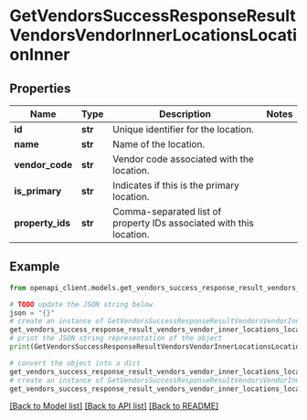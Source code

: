 # GetVendorsSuccessResponseResultVendorsVendorInnerLocationsLocationInner


## Properties

Name | Type | Description | Notes
------------ | ------------- | ------------- | -------------
**id** | **str** | Unique identifier for the location. | 
**name** | **str** | Name of the location. | 
**vendor_code** | **str** | Vendor code associated with the location. | 
**is_primary** | **str** | Indicates if this is the primary location. | 
**property_ids** | **str** | Comma-separated list of property IDs associated with this location. | 

## Example

```python
from openapi_client.models.get_vendors_success_response_result_vendors_vendor_inner_locations_location_inner import GetVendorsSuccessResponseResultVendorsVendorInnerLocationsLocationInner

# TODO update the JSON string below
json = "{}"
# create an instance of GetVendorsSuccessResponseResultVendorsVendorInnerLocationsLocationInner from a JSON string
get_vendors_success_response_result_vendors_vendor_inner_locations_location_inner_instance = GetVendorsSuccessResponseResultVendorsVendorInnerLocationsLocationInner.from_json(json)
# print the JSON string representation of the object
print(GetVendorsSuccessResponseResultVendorsVendorInnerLocationsLocationInner.to_json())

# convert the object into a dict
get_vendors_success_response_result_vendors_vendor_inner_locations_location_inner_dict = get_vendors_success_response_result_vendors_vendor_inner_locations_location_inner_instance.to_dict()
# create an instance of GetVendorsSuccessResponseResultVendorsVendorInnerLocationsLocationInner from a dict
get_vendors_success_response_result_vendors_vendor_inner_locations_location_inner_from_dict = GetVendorsSuccessResponseResultVendorsVendorInnerLocationsLocationInner.from_dict(get_vendors_success_response_result_vendors_vendor_inner_locations_location_inner_dict)
```
[[Back to Model list]](../README.md#documentation-for-models) [[Back to API list]](../README.md#documentation-for-api-endpoints) [[Back to README]](../README.md)


